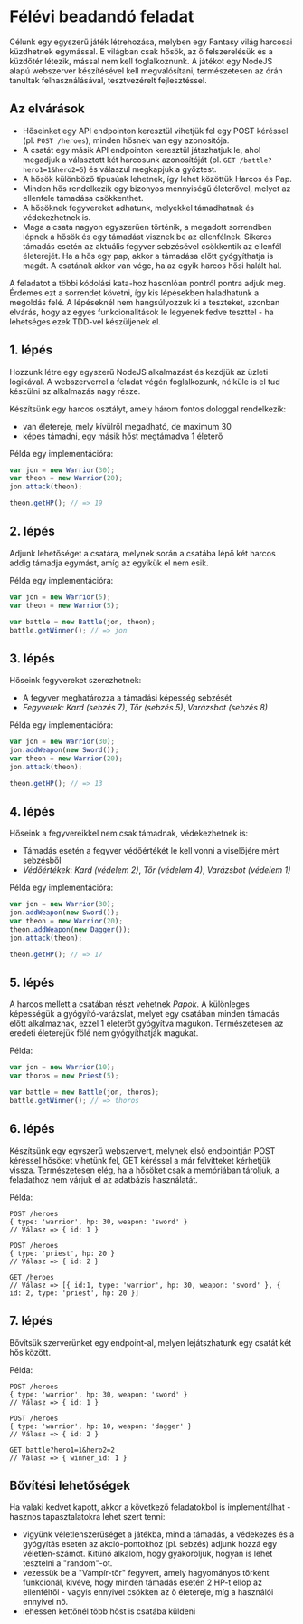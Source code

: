 # Félévi beadandó feladat

Célunk egy egyszerű játék létrehozása, melyben egy Fantasy világ harcosai küzdhetnek egymással. E világban csak hősök, az ő felszerelésük és a küzdőtér létezik, mással nem kell foglalkoznunk. A játékot egy NodeJS alapú webszerver készítésével kell megvalósítani, természetesen az órán tanultak felhasználásával, tesztvezérelt fejlesztéssel.

## Az elvárások
- Hőseinket egy API endpointon keresztül vihetjük fel egy POST kéréssel (pl. `POST /heroes`), minden hősnek van egy azonosítója.
- A csatát egy másik API endpointon keresztül játszhatjuk le, ahol megadjuk a választott két harcosunk azonosítóját (pl. `GET /battle?hero1=1&hero2=5`) és válaszul megkapjuk a győztest.
- A hősök különböző típusúak lehetnek, így lehet közöttük Harcos és Pap.
- Minden hős rendelkezik egy bizonyos mennyiségű életerővel, melyet az ellenfele támadása csökkenthet.
- A hősöknek fegyvereket adhatunk, melyekkel támadhatnak és védekezhetnek is.
- Maga a csata nagyon egyszerűen történik, a megadott sorrendben lépnek a hősök és egy támadást visznek be az ellenfélnek. Sikeres támadás esetén az aktuális fegyver sebzésével csökkentik az ellenfél életerejét. Ha a hős egy pap, akkor a támadása előtt gyógyíthatja is magát. A csatának akkor van vége, ha az egyik harcos hősi halált hal.


A feladatot a többi kódolási kata-hoz hasonlóan pontról pontra adjuk meg. Érdemes ezt a sorrendet követni, így kis lépésekben haladhatunk a megoldás felé. A lépéseknél nem hangsúlyozzuk ki a teszteket, azonban elvárás, hogy az egyes funkcionalitások le legyenek fedve teszttel - ha lehetséges ezek TDD-vel készüljenek el.


## 1. lépés
Hozzunk létre egy egyszerű NodeJS alkalmazást és kezdjük az üzleti logikával. A webszerverrel a feladat végén foglalkozunk, nélküle is el tud készülni az alkalmazás nagy része.

Készítsünk egy harcos osztályt, amely három fontos dologgal rendelkezik:

- van életereje, mely kívülről megadható, de maximum 30
- képes támadni, egy másik hőst megtámadva 1 életerő

Példa egy implementációra: 

```javascript
var jon = new Warrior(30);
var theon = new Warrior(20);
jon.attack(theon);

theon.getHP(); // => 19
```


## 2. lépés
Adjunk lehetőséget a csatára, melynek során a csatába lépő két harcos addig támadja egymást, amíg az egyikük el nem esik.

Példa egy implementációra: 

```javascript
var jon = new Warrior(5);
var theon = new Warrior(5);

var battle = new Battle(jon, theon);
battle.getWinner(); // => jon
```


## 3. lépés
Hőseink fegyvereket szerezhetnek:
- A fegyver meghatározza a támadási képesség sebzését
- *Fegyverek:* *Kard (sebzés 7)*, *Tőr (sebzés 5)*, *Varázsbot (sebzés 8)*

Példa egy implementációra:

```javascript
var jon = new Warrior(30);
jon.addWeapon(new Sword());
var theon = new Warrior(20);
jon.attack(theon);

theon.getHP(); // => 13
```


## 4. lépés
Hőseink a fegyvereikkel nem csak támadnak, védekezhetnek is:
- Támadás esetén a fegyver védőértékét le kell vonni a viselőjére mért sebzésből
- *Védőértékek*: *Kard (védelem 2)*, *Tőr (védelem 4)*, *Varázsbot (védelem 1)*

Példa egy implementációra:

```javascript
var jon = new Warrior(30);
jon.addWeapon(new Sword());
var theon = new Warrior(20);
theon.addWeapon(new Dagger());
jon.attack(theon);

theon.getHP(); // => 17
```


## 5. lépés
A harcos mellett a csatában részt vehetnek *Papok*. A különleges képességük a gyógyító-varázslat, melyet egy csatában minden támadás előtt alkalmaznak, ezzel 1 életerőt gyógyítva magukon. Természetesen az eredeti életerejük fölé nem gyógyíthatják magukat.
 
Példa:

```javascript
var jon = new Warrior(10);
var thoros = new Priest(5);

var battle = new Battle(jon, thoros);
battle.getWinner(); // => thoros
```


## 6. lépés
Készítsünk egy egyszerű webszervert, melynek első endpointján POST kéréssel hősöket vihetünk fel, GET kéréssel a már felvitteket kérhetjük vissza. Természetesen elég, ha a hősöket csak a memóriában tároljuk, a feladathoz nem várjuk el az adatbázis használatát. 

Példa:

```
POST /heroes 
{ type: 'warrior', hp: 30, weapon: 'sword' }
// Válasz => { id: 1 }
 
POST /heroes 
{ type: 'priest', hp: 20 }
// Válasz => { id: 2 }

GET /heroes
// Válasz => [{ id:1, type: 'warrior', hp: 30, weapon: 'sword' }, { id: 2, type: 'priest', hp: 20 }]
```


## 7. lépés
Bővítsük szerverünket egy endpoint-al, melyen lejátszhatunk egy csatát két hős között.

Példa:

```
POST /heroes 
{ type: 'warrior', hp: 30, weapon: 'sword' }
// Válasz => { id: 1 }
 
POST /heroes 
{ type: 'warrior', hp: 10, weapon: 'dagger' }
// Válasz => { id: 2 }

GET battle?hero1=1&hero2=2
// Válasz => { winner_id: 1 }
```


## Bővítési lehetőségek
Ha valaki kedvet kapott, akkor a következő feladatokból is implementálhat - hasznos tapasztalatokra lehet szert tenni:

- vigyünk véletlenszerűséget a játékba, mind a támadás, a védekezés és a gyógyítás esetén az akció-pontokhoz (pl. sebzés) adjunk hozzá egy véletlen-számot. Kitűnő alkalom, hogy gyakoroljuk, hogyan is lehet tesztelni a "random"-ot.
- vezessük be a "Vámpír-tőr" fegyvert, amely hagyományos tőrként funkcionál, kivéve, hogy minden támadás esetén 2 HP-t ellop az ellenféltől - vagyis ennyivel csökken az ő életereje, míg a használói ennyivel nő.
- lehessen kettőnél több hőst is csatába küldeni


